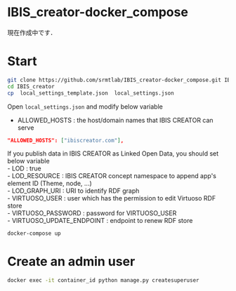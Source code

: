 # IBIS_creator-docker_compose
現在作成中です．


# Start
```bash
git clone https://github.com/srmtlab/IBIS_creator-docker_compose.git IBIS_creator
cd IBIS_creator
cp  local_settings_template.json  local_settings.json
```

Open `local_settings.json` and modify below variable  
- ALLOWED_HOSTS : the host/domain names that IBIS CREATOR can serve
```json
"ALLOWED_HOSTS": ["ibiscreator.com"],
```

If you publish data in IBIS CREATOR as Linked Open Data, you should set below variable  
	- LOD : true  
	- LOD_RESOURCE : IBIS CREATOR concept namespace to append app's element ID (Theme, node, ...)  
    - LOD_GRAPH_URI : URI to identify RDF graph  
    - VIRTUOSO_USER : user which has the permission to edit Virtuoso RDF store  
    - VIRTUOSO_PASSWORD : password for VIRTUOSO_USER  
    - VIRTUOSO_UPDATE_ENDPOINT : endpoint to renew RDF store  

```bash
docker-compose up
```

# Create an admin user
```bash
docker exec -it container_id python manage.py createsuperuser
```
